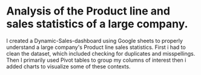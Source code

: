 # Analysis of the Product line and sales statistics of a large company.
I created a Dynamic-Sales-dashboard using Google sheets to properly understand a large company's Product line sales statistics.
First i had to clean the dataset, which included checking for duplicates and misspellings.
Then I primarily used Pivot tables to group my columns of interest then i added charts to visualize some of these contexts.
